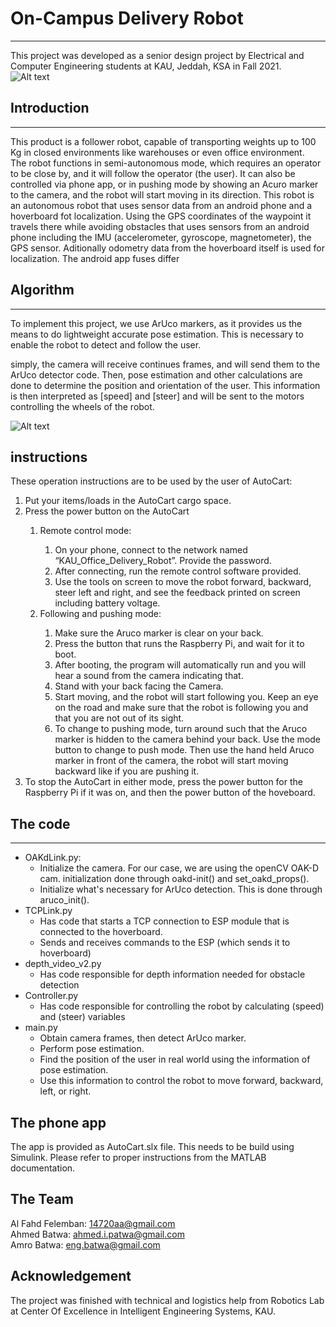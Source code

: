 # On-Campus Delivery Robot
_____  

This project was developed as a senior design project by Electrical and Computer Engineering students at KAU, Jeddah, KSA in Fall 2021.  
![Alt text](followercart_inAction.png)


## Introduction
_____  

This product is a follower robot, capable of transporting weights up to 100 Kg in closed environments like warehouses or even office environment.  
The robot functions in semi-autonomous mode, which requires an operator to be close by, and it will follow the operator (the user).
It can also be controlled via phone app, or in pushing mode by showing an Acuro marker to the camera, and the robot will start moving in
its direction.
This robot is an autonomous robot that uses sensor data from an android phone and a hoverboard fot localization. Using the GPS coordinates of the waypoint it travels there while avoiding obstacles
 that uses sensors from an android phone including the IMU (accelerometer, gyroscope, magnetometer), the GPS sensor. Aditionally odometry data from the hoverboard itself is used for localization. The android app fuses differ  

## Algorithm
_____  
To implement this project, we use ArUco markers, as it provides us the means to do lightweight accurate pose estimation. 
This is necessary to enable the robot to detect and follow the user. 

simply, the camera will receive continues frames, and will send them to the ArUco detector code. Then, pose estimation
and other calculations are done to determine the position and orientation of the user. This information is then interpreted 
as [speed] and [steer] and will be sent to the motors controlling the wheels of the robot. 

![Alt text](followercart_BlockDiagram.png)
## instructions
These operation instructions are to be used by the user of AutoCart:
<ol>
  <li>Put your items/loads in the AutoCart cargo space.</li>
  <li>Press the power button on the AutoCart</li>
    <ol>
      <li>Remote control mode:</li>
      <ol>
        <li>On your phone, connect to the network named “KAU_Office_Delivery_Robot”. Provide the password.</li>
        <li>After connecting, run the remote control software provided.</li>
        <li>Use the tools on screen to move the robot forward, backward, steer left and right, and see the feedback printed on screen including battery voltage.</li>
      </ol>
      <li>Following and pushing mode:</li>
      <ol>
        <li>Make sure the Aruco marker is clear on your back. </li>
        <li>Press the button that runs the Raspberry Pi, and wait for it to boot.</li>
        <li>After booting, the program will automatically run and you will hear a sound from the camera indicating that.</li>
        <li>Stand with your back facing the Camera. </li>
        <li>Start moving, and the robot will start following you. Keep an eye on the road and make sure that the robot is following you and that you are not out of its sight.</li>
        <li>To change to pushing mode, turn around such that the Aruco marker is hidden to the camera behind your back. Use the mode button to change to push mode. Then use the hand held Aruco marker in front of the camera, the robot will start moving backward like if you are pushing it.</li>
      </ol>
    </ol>
  <li>To stop the AutoCart in either mode, press the power button for the Raspberry Pi if it was on, and then the power button of the hoveboard.</li>
</ol>

## The code
____  
- OAKdLink.py:
  - Initialize the camera. For our case, we are using the openCV OAK-D cam. initialization done through oakd-init() and 
  set_oakd_props().
  - Initialize what's necessary for ArUco detection. This is done through aruco_init().
- TCPLink.py
  - Has code that starts a TCP connection to ESP module that is connected to the hoverboard.
  - Sends and receives commands to the ESP (which sends it to hoverboard)
- depth_video_v2.py
  - Has code responsible for depth information needed for obstacle detection
- Controller.py
  - Has code responsible for controlling the robot by calculating (speed) and (steer) variables
- main.py
  - Obtain camera frames, then detect ArUco marker.
  - Perform pose estimation.
  - Find the position of the user in real world using the information of pose estimation.
  - Use this information to control the robot to move forward, backward, left, or right.

## The phone app
The app is provided as AutoCart.slx file. This needs to be build using Simulink. Please refer to proper instructions
from the MATLAB documentation. 

## The Team
Al Fahd Felemban: 14720aa@gmail.com  
Ahmed Batwa: ahmed.i.patwa@gmail.com  
Amro Batwa: eng.batwa@gmail.com

## Acknowledgement
The project was finished with technical and logistics help from Robotics Lab at Center Of Excellence in Intelligent Engineering Systems, KAU.    

